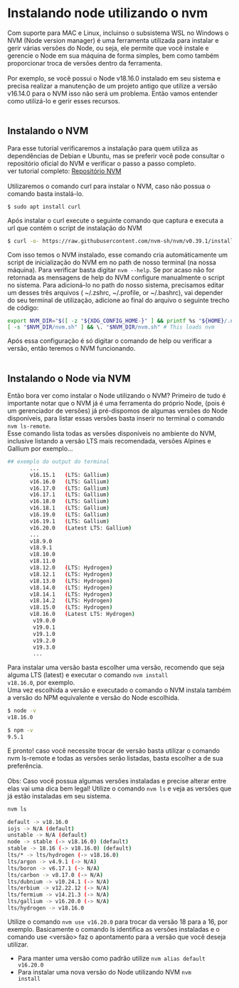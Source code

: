 # Instalando node utilizando o nvm
</hr>

Com suporte para MAC e Linux, incluinso o subsistema WSL no Windows o NVM (Node version manager) é uma ferramenta utilizada para instalar e gerir várias versões do Node, ou seja, ele permite que você instale e gerencie o Node em sua máquina de forma simples, bem como também proporcionar troca de versões dentro da ferramenta. 
</br></br>
Por exemplo, se você possui o Node v18.16.0 instalado em seu sistema e precisa realizar a manutenção de um projeto antigo que utilize a versão v16.14.0 para o NVM isso não será um problema. Então vamos entender como utilizá-lo e gerir esses recursos.
</br></br>
<h2>Instalando o NVM</h2>
Para esse tutorial verificaremos a instalação para quem utiliza as dependências de Debian e Ubuntu, mas se preferir você pode consultar o repositório oficial do NVM e verificar o passo a passo completo. </br>
ver tutorial completo: <a href="https://github.com/nvm-sh/nvm">Repositório NVM</a>
</br></br>
Utilizaremos o comando curl para instalar o NVM, caso não possua o comando basta instalá-lo.

```bash 
$ sudo apt install curl
```
Após instalar o curl execute o seguinte comando que captura e executa a url que contém o script de instalação do NVM

```bash
$ curl -o- https://raw.githubusercontent.com/nvm-sh/nvm/v0.39.1/install.sh | bash
```

Com isso temos o NVM instalado, esse comando cria automáticamente um script de inicialização do NVM em no path de nosso terminal (na nossa máquina). Para verificar basta digitar <code>nvm --help</code>. Se por acaso não for retornada as mensagens de help do NVM configure manualmente o script no sistema. Para adicioná-lo no path do nosso sistema, precisamos editar um desses três arquivos ( ~/.zshrc, ~/.profile, or ~/.bashrc), vai depender do seu terminal de utilização, adicione ao final do arquivo o seguinte trecho de código:

```bash
export NVM_DIR="$([ -z "${XDG_CONFIG_HOME-}" ] && printf %s "${HOME}/.nvm" || printf %s "${XDG_CONFIG_HOME}/nvm")"
[ -s "$NVM_DIR/nvm.sh" ] && \. "$NVM_DIR/nvm.sh" # This loads nvm
```
Após essa configuração é só digitar o comando de help ou verificar a versão, então teremos o NVM funcionando.
</br></br>

<h2>Instalando o Node via NVM</h2>
Então bora ver como instalar o Node utilizando o NVM? Primeiro de tudo é importante notar que o NVM já é uma ferramenta do próprio Node, (pois é um gerenciador de versões) já pré-dispomos de algumas versões do Node disponíveis, para listar essas versões basta inserir no terminal o comando <code>nvm ls-remote</code>.</br>
Esse comando lista todas as versões disponíveis no ambiente do NVM, inclusive listando a versão LTS mais recomendada, versões Alpines e Gallium por exemplo...</br>

```bash
## exemplo do output do terminal
       ...
       v16.15.1   (LTS: Gallium)
       v16.16.0   (LTS: Gallium)
       v16.17.0   (LTS: Gallium)
       v16.17.1   (LTS: Gallium)
       v16.18.0   (LTS: Gallium)
       v16.18.1   (LTS: Gallium)
       v16.19.0   (LTS: Gallium)
       v16.19.1   (LTS: Gallium)
       v16.20.0   (Latest LTS: Gallium) 
       ...
       v18.9.0
       v18.9.1
       v18.10.0
       v18.11.0
       v18.12.0   (LTS: Hydrogen)
       v18.12.1   (LTS: Hydrogen)
       v18.13.0   (LTS: Hydrogen)
       v18.14.0   (LTS: Hydrogen)
       v18.14.1   (LTS: Hydrogen)
       v18.14.2   (LTS: Hydrogen)
       v18.15.0   (LTS: Hydrogen)
       v18.16.0   (Latest LTS: Hydrogen)
        v19.0.0
        v19.0.1
        v19.1.0
        v19.2.0
        v19.3.0
        ...
```
Para instalar uma versão basta escolher uma versão, recomendo que seja alguma LTS (latest) e executar o comando <code>nvm install v18.16.0</code>, por exemplo.</br>
Uma vez escolhida a versão e executado o comando o NVM instala também a versão do NPM equivalente e versão do Node escolhida.

```bash
$ node -v
v18.16.0

$ npm -v
9.5.1
```
E pronto! caso você necessite trocar de versão basta utilizar o comando nvm ls-remote e todas as versões serão listadas, basta escolher a de sua preferência.</br></br>
Obs: Caso você possua algumas versões instaladas e precise alterar entre elas vai uma dica bem legal! Utilize o comando <code>nvm ls</code> e veja as versões que já estão instaladas em seu sistema.

```bash
nvm ls 

default -> v18.16.0
iojs -> N/A (default)
unstable -> N/A (default)
node -> stable (-> v18.16.0) (default)
stable -> 18.16 (-> v18.16.0) (default)
lts/* -> lts/hydrogen (-> v18.16.0)
lts/argon -> v4.9.1 (-> N/A)
lts/boron -> v6.17.1 (-> N/A)
lts/carbon -> v8.17.0 (-> N/A)
lts/dubnium -> v10.24.1 (-> N/A)
lts/erbium -> v12.22.12 (-> N/A)
lts/fermium -> v14.21.3 (-> N/A)
lts/gallium -> v16.20.0 (-> N/A)
lts/hydrogen -> v18.16.0
```
Utilize o comando <code>nvm use v16.20.0</code> para trocar da versão 18 para a 16, por exemplo. Basicamente o comando ls identifica as versões instaladas e o comando use <versão> faz o apontamento para a versão que você deseja utilizar.</br>
* Para manter uma versão como padrão utilize <code>nvm alias default v16.20.0</code>
* Para instalar uma nova versão do Node utilizando NVM <code>nvm install <version></code>
